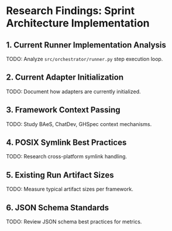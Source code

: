 # Research Findings: Sprint Architecture Implementation

## 1. Current Runner Implementation Analysis

TODO: Analyze `src/orchestrator/runner.py` step execution loop.

## 2. Current Adapter Initialization

TODO: Document how adapters are currently initialized.

## 3. Framework Context Passing

TODO: Study BAeS, ChatDev, GHSpec context mechanisms.

## 4. POSIX Symlink Best Practices

TODO: Research cross-platform symlink handling.

## 5. Existing Run Artifact Sizes

TODO: Measure typical artifact sizes per framework.

## 6. JSON Schema Standards

TODO: Review JSON schema best practices for metrics.
